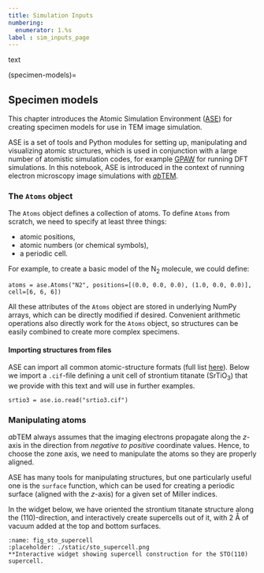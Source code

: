 ```yaml
---
title: Simulation Inputs
numbering:
  enumerator: 1.%s
label : sim_inputs_page
---
```


text

(specimen-models)=
## Specimen models

This chapter introduces the Atomic Simulation Environment ([ASE](https://wiki.fysik.dtu.dk/ase/)) for creating specimen models for use in TEM image simulation.

ASE is a set of tools and Python modules for setting up, manipulating and visualizing atomic structures, which is used in conjunction with a large number of atomistic simulation codes, for example [GPAW](https://wiki.fysik.dtu.dk/gpaw/) for running DFT simulations. In this notebook, ASE is introduced in the context of running electron microscopy image simulations with [*ab*TEM](https://abtem.github.io/doc/intro.html).

###  The `Atoms` object

The `Atoms` object defines a collection of atoms. To define `Atoms` from scratch, we need to specify at least three things:

* atomic positions,
* atomic numbers (or chemical symbols),
* a periodic cell.

For example, to create a basic model of the N<sub>2</sub> molecule, we could define:

`atoms = ase.Atoms("N2", positions=[(0.0, 0.0, 0.0), (1.0, 0.0, 0.0)], cell=[6, 6, 6])`

All these attributes of the `Atoms` object are stored in underlying NumPy arrays,   which can be directly modified if desired. Convenient arithmetic operations also directly work for the `Atoms` object, so structures can be easily combined to create more complex specimens.

#### Importing structures from files

ASE can import all common atomic-structure formats (full list [here](https://wiki.fysik.dtu.dk/ase/ase/io/io.html)). Below we import a `.cif`-file defining a unit cell of strontium titanate (SrTiO<sub>3</sub>) that we provide with this text and will use in further examples.

`srtio3 = ase.io.read("srtio3.cif")`

### Manipulating atoms
*ab*TEM always assumes that the imaging electrons propagate along the $z$-axis in the direction from _negative to positive_ coordinate values. Hence, to choose the zone axis, we need to manipulate the atoms so they are properly aligned.

ASE has many tools for manipulating structures, but one particularly useful one is the `surface` function, which can be used for creating a periodic surface (aligned with the $z$-axis) for a given set of Miller indices.

In the widget below, we have oriented the strontium titanate structure along the (110)-direction, and interactively create supercells out of it, with 2 Å of vacuum added at the top and bottom surfaces.

```{figure} #app:sto_supercell
:name: fig_sto_supercell
:placeholder: ./static/sto_supercell.png
**Interactive widget showing supercell construction for the STO(110) supercell.
```